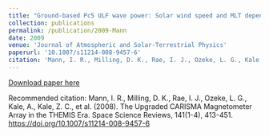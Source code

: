 ```yaml
---
title: "Ground-based Pc5 ULF wave power: Solar wind speed and MLT dependence"
collection: publications
permalink: /publication/2009-Mann
date: 2009
venue: 'Journal of Atmospheric and Solar-Terrestrial Physics'
paperurl: '10.1007/s11214-008-9457-6'
citation: 'Mann, I. R., Milling, D. K., Rae, I. J., Ozeke, L. G., Kale, A., Kale, Z. C., et al. (2008). The Upgraded CARISMA Magnetometer Array in the THEMIS Era. Space Science Reviews, 141(1-4), 413-451. https://doi.org/10.1007/s11214-008-9457-6'
---
```

[Download paper here](10.1007/s11214-008-9457-6)

Recommended citation: Mann, I. R., Milling, D. K., Rae, I. J., Ozeke, L. G., Kale, A., Kale, Z. C., et al. (2008). The Upgraded CARISMA Magnetometer Array in the THEMIS Era. Space Science Reviews, 141(1-4), 413-451. https://doi.org/10.1007/s11214-008-9457-6